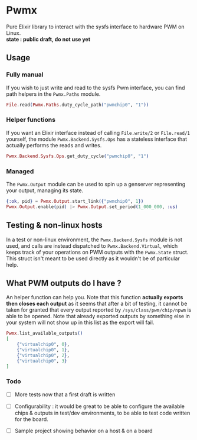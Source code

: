 # Pwmx  
Pure Elixir library to interact with the sysfs interface to hardware PWM on Linux.  
**state : public draft, do not use yet**

## Usage  

### Fully manual  
If you wish to just write and read to the sysfs Pwm interface, you can find path helpers in the `Pwmx.Paths` module.  

```elixir
File.read(Pwmx.Paths.duty_cycle_path("pwmchip0", "1"))
```

### Helper functions  
If you want an Elixir interface instead of calling `File.write/2` or `File.read/1` yourself, the module `Pwmx.Backend.Sysfs.Ops` has a stateless interface that actually performs the reads and writes.
```elixir
Pwmx.Backend.Sysfs.Ops.get_duty_cycle("pwmchip0", "1")
```

### Managed
The `Pwmx.Output` module can be used to spin up a genserver representing your output, managing its state.  
```elixir
{:ok, pid} = Pwmx.Output.start_link({"pwmchip0", 1})  
Pwmx.Output.enable(pid) |> Pwmx.Output.set_period(1_000_000, :us)  
```

## Testing & non-linux hosts
In a test or non-linux environment, the `Pwmx.Backend.Sysfs` module is not used, and calls are instead dispatched to `Pwmx.Backend.Virtual`, which keeps track of your operations on PWM outputs with the `Pwmx.State` struct. This struct isn't meant to be used directly as it wouldn't be of particular help.

## What PWM outputs do I have ?

An helper function can help you. Note that this function **actually exports then closes each output** as it seems that after a bit of testing, it cannot be taken for granted that every output reported by `/sys/class/pwm/chip/npwm` is able to be opened. Note that already exported outputs by something else in your system will not show up in this list as the export will fail.

```elixir
Pwmx.list_available_outputs()
[
    {"virtualchip0", 0},
    {"virtualchip0", 1},
    {"virtualchip0", 2},
    {"virtualchip0", 3}
]
```

### Todo

- [ ] More tests now that a first draft is written  
- [ ] Configurability : it would be great to be able to configure the available chips & outputs in test/dev environments, to be able to test code written for the board.
- [ ] Sample project showing behavior on a host & on a board  


